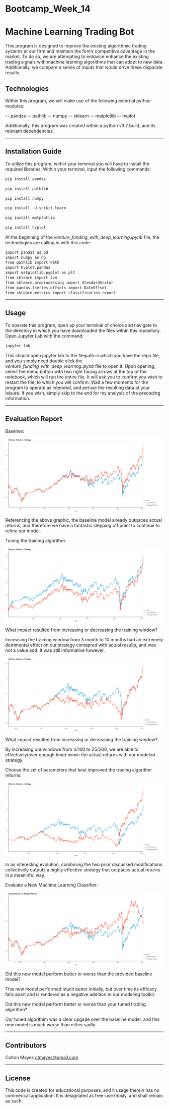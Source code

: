 # Bootcamp_Week_14

# Machine Learning Trading Bot

This program is designed to improve the existing algorithmic trading systems at our firm and maintain the firm’s competitive advantage in the market. To do so, we are attempting to enhance enhance the existing trading signals with machine learning algorithms that can adapt to new data. Additionally, we compare a series of inputs that would drive these disparate results.

## Technologies

Within this program, we will make use of the following external python modules:

  -- pandas
  -- pathlib
  -- numpy
  -- sklearn
  -- matplotlib
  -- hvplot
  
  Additionally, this program was created within a python v3.7 build, and its relevant dependencies.

---

## Installation Guide

To utilize this program, within your terminal you will have to install the required libraries. Within your terminal, input the following commands:

```python
pip install pandas
```

```python
pip install pathlib
```

```python
pip install numpy
```

```python
pip install -U scikit-learn
```

```python
pip install matplotlib
```

```python
pip install hvplot
```

At the beginning of the *venture_funding_with_deep_learning.ipynb* file, the technologies are calling in with this code:

```
import pandas as pd
import numpy as np
from pathlib import Path
import hvplot.pandas
import matplotlib.pyplot as plt
from sklearn import svm
from sklearn.preprocessing import StandardScaler
from pandas.tseries.offsets import DateOffset
from sklearn.metrics import classification_report
```

---

## Usage

To operate this program, open up your terminal of choice and navigate to the directory in which you have downloaded the files within this repository. Open Jupyter Lab with the command: 

```python
jupyter lab
```  

This should open jupyter lab to the filepath in which you have the repo file, and you simply need double click the *venture_funding_with_deep_learning.ipynb* file to open it. Upon opening, select the menu button with two right facing arrows at the top of the notebook, which will run the entire file. It will ask you to confirm you wish to restart the file, to which you will confirm. Wait a few moments for the program to operate as intended, and peruse the resulting data at your leisure. If you wish, simply skip to the end for my analysis of the preceding information. 

---
## Evaluation Report

Baseline:

![Baseline_Comp](/Resources/Baseline.png)

Referencing the above graphic, the baseline model already outpaces actual returns, and therefore we have a fantastic stepping off point to continue to refine our model.

Tuning the training algorithm:

![Baseline_Comp](/Resources/ten_months.png)

What impact resulted from increasing or decreasing the training window?

Increasing the training window from 3 month to 10 months had an extremely detrimental effect on our strategy comapred with actual results, and was not a value add. It was still informative however.

![Baseline_Comp](/Resources/increased_windows.png)

What impact resulted from increasing or decreasing the training window?

By increasing our windows from 4/100 to 25/200, we are able to effectively(over enough time) mimic the actual returns with our modeled strategy. 

Choose the set of parameters that best improved the trading algorithm returns:

![New_Model_Comp](/Resources/combined.png)

In an interesting evolution, combining the two prior discussed modifications collectively outputs a highly effective strategy that outpaces actual returns in a meaninful way.

Evaluate a New Machine Learning Classifier:

![New_Model_Comp](/Resources/new_machine_model.png)

Did this new model perform better or worse than the provided baseline model? 

This new model performed much better initially, but over time its efficacy falls apart and is rendered as a negative addition to our modeling toolkit.


Did this new model perform better or worse than your tuned trading algorithm?

Our tuned algorithim was a clear upgade over the baseline model, and this new model is much worse than either sadly.

---

## Contributors

Colton Mayes ctmayes@gmail.com

---

## License

This code is created for educational purposes, and it usage therein has no commerical application. It is designated as free-use thusly, and shall remain as such.